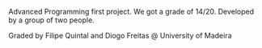 Advanced Programming first project. We got a grade of 14/20. Developed by a group of two people.

Graded by Filipe Quintal and Diogo Freitas @ University of Madeira
